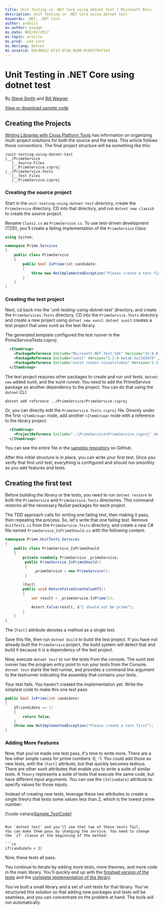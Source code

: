 ```yaml
---
title: Unit Testing in .NET Core using dotnet test | Microsoft Docs
description: Unit Testing in .NET Core using dotnet test
keywords: .NET, .NET Core
author: ardalis
ms.author: wiwagn
ms.date: 002/02/2017
ms.topic: article
ms.prod: .net-core
ms.devlang: dotnet
ms.assetid: bdcdb812-6f13-4f20-9e90-0c0977937142
---
```


# Unit Testing in .NET Core using dotnet test

By [Steve Smith](http://ardalis.com) and [Bill Wagner](https://github.com/BillWagner)

[View or download sample code](https://github.com/dotnet/docs/tree/master/samples/core/getting-started/unit-testing-using-dotnet-test)

## Creating the Projects

[Writing Libraries with Cross Platform Tools](../tutorials/libraries.md)
has information on organizing multi-project solutions for both the
source and the tests. This article follows those conventions. The
final project structure will be something like this:

```
/unit-testing-using-dotnet-test
|__/PrimeService
   |__Source Files
   |__PrimeService.csproj
|__/PrimeService.Tests
   |__Test Files
   |__PrimeService.csproj
```

### Creating the source project

Start in the `unit-testing-using-dotnet-test` directory, create the `PrimeService` directory.
CD into that directory, and run `dotnet new classib` to create the source
project.


Rename `Class1.cs` as `PrimeService.cs`. To use test-driven development (TDD), you'll create a failing implementation of the
`PrimeService` class:

```cs
using System;

namespace Prime.Services
{
    public class PrimeService
    {
        public bool IsPrime(int candidate) 
        {
            throw new NotImplementedException("Please create a test first");
        } 
    }
}

```

### Creating the test project

Next, cd back into the 'unit-testing-using-dotnet-test' directory, and create the `PrimeServices.Tests` directory.
CD into the `PrimeService.Tests` directory and create a new project using
`dotnet new xunit`. `dotnet xunit` creates a test project
that uses xunit as the test library. 

The generated template configured the test runner
in the PrimeServiceTests.csproj:

```xml
  <ItemGroup>
    <PackageReference Include="Microsoft.NET.Test.Sdk" Version="15.0.0-preview-20170125-04" />
    <PackageReference Include="xunit" Version="2.2.0-beta5-build3474" />
    <PackageReference Include="xunit.runner.visualstudio" Version="2.2.0-beta5-build1225" />
  </ItemGroup>
```

The test project requires other packages to create and run unit tests.
`dotnet new` added xunit, and the xunit runner. You need to add the PrimeService
package as another dependency to the project. You can do that using the `dotnet`
CLI:

```
dotnet add reference ../PrimeService/PrimeService.csproj
```

Or, you can directly edit the `PrimeService.Tests.csproj` file.
Directly under the first
`<ItemGroup>` node, add another `<ItemGroup>` node with a reference to 
the library project:

```xml
  <ItemGroup>
    <ProjectReference Include="..\PrimeService\PrimeService.csproj" />
  </ItemGroup>
```

You can see the entire file in the
[samples repository](https://github.com/dotnet/docs/blob/master/samples/core/getting-started/unit-testing-using-dotnet-test/PrimeService.Tests/PrimeService.Tests.csproj) 
on GitHub.

After this initial structure is in place, you can write your first test.
Once you verify that first unit test, everything is configured and should run smoothly
as you add features and tests.

## Creating the first test

Before building the library or the tests, you need to run `dotnet restore`
in both the `PrimeService` and `PrimeService.Tests` directories. This
command restores all the necessary NuGet packages for each project.

The TDD approach calls for writing one failing test, then making it pass,
then repeating the process. So, let's write that one failing test. Remove
`UnitTest1.cs` from the `PrimeService.Tests` directory, and create a new
C# file named `PrimeService_IsPrimeShould.cs` with the following content:

```cs
namespace Prime.UnitTests.Services
{
    public class PrimeService_IsPrimeShould
    {
        private readonly PrimeService _primeService;
         public PrimeService_IsPrimeShould()
         {
             _primeService = new PrimeService();
         }

        [Fact]
        public void ReturnFalseGivenValueOf1()
        {
            var result = _primeService.IsPrime(1);

            Assert.False(result, $"1 should not be prime");
        }
    }
}
```

The `[Fact]` attribute denotes a method as a single test. 

Save this file, then run `dotnet build` to build the test project.
If you have not already built the `PrimeService` project, the
build system will detect that and build it because it is a
dependency of the test project.

Now, execute `dotnet test` to run the tests from the console.
The xunit test runner has the program entry point to run your
tests from the Console. `dotnet test` starts the
test runner, and provides a command line argument to the
testrunner indicating the assembly that contains your tests.

Your test fails. You haven't created the implementation yet.
Write the simplest code to make this one test pass:

```cs
public bool IsPrime(int candidate) 
{
    if(candidate == 1) 
    { 
        return false;
    } 
    throw new NotImplementedException("Please create a test first");
} 
```

### Adding More Features

Now, that you've made one test pass, it's time to write more.
There are a few other simple cases for prime numbers: 0, -1. You
could add those as new tests, with the `[Fact]` attribute, but that
quickly becomes tedious. There are other xunit attributes that enable
you to write a suite of similar tests.  A `Theory` represents a suite
of tests that execute the same code, but have different input arguments.
You can use the `[InlineData]` attribute to specify values for those
inputs. 
 
 Instead of creating new tests, leverage these two attributes
 to create a single theory that tests some values less than 2,
 which is the lowest prime number:

[!code-csharp[Sample_TestCode](../../../samples/core/getting-started/unit-testing-using-dotnet-test/PrimeService.Tests/PrimeService_IsPrimeShould.cs#Sample_TestCode "First tests")]
```

Run `dotnet test` and you'll see that two of these tests fail.
You can make them pass by changing the service. You need to change
the `if` clause at the beginning of the method:

```cs
if(candidate < 2)
```

Now, these tests all pass.

You continue to iterate by adding more tests, more theories,
and more code in the main library. You'll quickly end up
with the
[finished version of the tests](https://github.com/dotnet/docs/blob/master/samples/core/getting-started/unit-testing-using-dotnet-test/test/PrimeService.Tests/PrimeService_IsPrimeShould.cs)
and the
[complete implementation of the library](https://github.com/dotnet/docs/blob/master/samples/core/getting-started/unit-testing-using-dotnet-test/src/PrimeService/PrimeService.cs).

You've built a small library and a set of unit tests for that library.
You've structured this solution so that adding new packages and tests
will be seamless, and you can concentrate on the problem at hand. The 
tools will run automatically.
